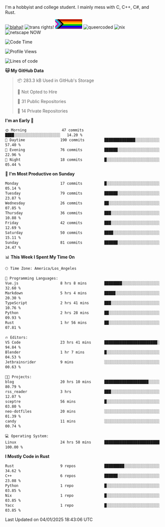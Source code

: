 I'm a hobbyist and college student. I mainly mess with C, C++, C#, and Rust.

[![blahaj!](https://isabelroses.com/static/badges/badges/love_blahaj.gif)](https://www.ikea.com/us/en/p/blahaj-soft-toy-shark-90373590/)
![trans rights!](https://isabelroses.com/static/badges/badges/transnow.png)
![progress pride](https://raw.githubusercontent.com/TheFelidae/88x31/refs/heads/main/images/pride/badge_progress.png?raw=true)
![queercoded](https://isabelroses.com/static/badges/badges/queercoded.webp)
![nix](https://isabelroses.com/static/badges/badges/nix.gif)
![netscape NOW](https://cyber.dabamos.de/88x31/netscapenow30.gif)

<!--START_SECTION:waka-->
![Code Time](http://img.shields.io/badge/Code%20Time-59%20hrs%2041%20mins-blue)

![Profile Views](http://img.shields.io/badge/Profile%20Views-0-blue)

![Lines of code](https://img.shields.io/badge/From%20Hello%20World%20I%27ve%20Written-425.2%20thousand%20lines%20of%20code-blue)

**🐱 My GitHub Data** 

> 📦 283.3 kB Used in GitHub's Storage 
 > 
> 🚫 Not Opted to Hire
 > 
> 📜 31 Public Repositories 
 > 
> 🔑 14 Private Repositories 
 > 
**I'm an Early 🐤** 

```text
🌞 Morning                47 commits          ████░░░░░░░░░░░░░░░░░░░░░   14.20 % 
🌆 Daytime                190 commits         ██████████████░░░░░░░░░░░   57.40 % 
🌃 Evening                76 commits          ██████░░░░░░░░░░░░░░░░░░░   22.96 % 
🌙 Night                  18 commits          █░░░░░░░░░░░░░░░░░░░░░░░░   05.44 % 
```
📅 **I'm Most Productive on Sunday** 

```text
Monday                   17 commits          █░░░░░░░░░░░░░░░░░░░░░░░░   05.14 % 
Tuesday                  79 commits          ██████░░░░░░░░░░░░░░░░░░░   23.87 % 
Wednesday                26 commits          ██░░░░░░░░░░░░░░░░░░░░░░░   07.85 % 
Thursday                 36 commits          ███░░░░░░░░░░░░░░░░░░░░░░   10.88 % 
Friday                   42 commits          ███░░░░░░░░░░░░░░░░░░░░░░   12.69 % 
Saturday                 50 commits          ████░░░░░░░░░░░░░░░░░░░░░   15.11 % 
Sunday                   81 commits          ██████░░░░░░░░░░░░░░░░░░░   24.47 % 
```


📊 **This Week I Spent My Time On** 

```text
🕑︎ Time Zone: America/Los_Angeles

💬 Programming Languages: 
Vue.js                   8 hrs 8 mins        ████████░░░░░░░░░░░░░░░░░   32.60 % 
Markdown                 5 hrs 4 mins        █████░░░░░░░░░░░░░░░░░░░░   20.30 % 
TypeScript               2 hrs 41 mins       ███░░░░░░░░░░░░░░░░░░░░░░   10.76 % 
Python                   2 hrs 28 mins       ██░░░░░░░░░░░░░░░░░░░░░░░   09.93 % 
Rust                     1 hr 56 mins        ██░░░░░░░░░░░░░░░░░░░░░░░   07.81 % 

🔥 Editors: 
VS Code                  23 hrs 41 mins      ████████████████████████░   94.84 % 
Blender                  1 hr 7 mins         █░░░░░░░░░░░░░░░░░░░░░░░░   04.53 % 
Jetbrainsrider           9 mins              ░░░░░░░░░░░░░░░░░░░░░░░░░   00.63 % 

🐱‍💻 Projects: 
blog                     20 hrs 10 mins      ████████████████████░░░░░   80.79 % 
rss_reader               3 hrs               ███░░░░░░░░░░░░░░░░░░░░░░   12.07 % 
sceptre                  56 mins             █░░░░░░░░░░░░░░░░░░░░░░░░   03.80 % 
neo-dotfiles             20 mins             ░░░░░░░░░░░░░░░░░░░░░░░░░   01.39 % 
candy                    11 mins             ░░░░░░░░░░░░░░░░░░░░░░░░░   00.74 % 

💻 Operating System: 
Linux                    24 hrs 58 mins      █████████████████████████   100.00 % 
```

**I Mostly Code in Rust** 

```text
Rust                     9 repos             █████████░░░░░░░░░░░░░░░░   34.62 % 
C++                      6 repos             ██████░░░░░░░░░░░░░░░░░░░   23.08 % 
Python                   1 repo              █░░░░░░░░░░░░░░░░░░░░░░░░   03.85 % 
Nix                      1 repo              █░░░░░░░░░░░░░░░░░░░░░░░░   03.85 % 
Yacc                     1 repo              █░░░░░░░░░░░░░░░░░░░░░░░░   03.85 % 
```




 Last Updated on 04/01/2025 18:43:06 UTC
<!--END_SECTION:waka-->
